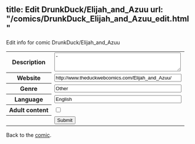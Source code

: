 title: Edit DrunkDuck/Elijah_and_Azuu
url: "/comics/DrunkDuck_Elijah_and_Azuu_edit.html"
---
Edit info for comic DrunkDuck/Elijah_and_Azuu

<form name="comic" action="http://gaepostmail.appspot.com/comic/" method="post">
<table class="comicinfo">
<tr>
<th>Description</th><td><textarea name="description" cols="40" rows="3">-</textarea></td>
</tr>
<tr>
<th>Website</th><td><input type="text" name="url" value="http://www.theduckwebcomics.com/Elijah_and_Azuu/" size="40"/></td>
</tr>
<tr>
<th>Genre</th><td><input type="text" name="genre" value="Other" size="40"/></td>
</tr>
<tr>
<th>Language</th><td><input type="text" name="language" value="English" size="40"/></td>
</tr>
<tr>
<th>Adult content</th><td><input type="checkbox" name="adult" value="adult" /></td>
</tr>
<tr>
<th></th><td>
<input type="hidden" name="comic" value="DrunkDuck_Elijah_and_Azuu" />
<input type="submit" name="submit" value="Submit" />
</td>
</tr>
</table>
</form>

Back to the [comic](DrunkDuck_Elijah_and_Azuu.html).
